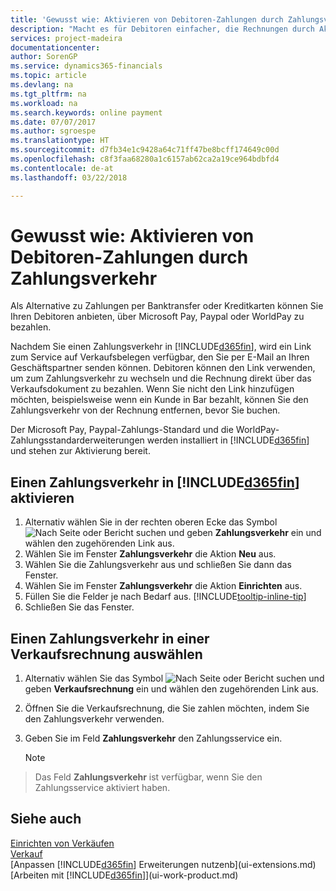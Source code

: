 ```yaml
---
title: 'Gewusst wie: Aktivieren von Debitoren-Zahlungen durch Zahlungsverkehr.| Microsoft Docs'
description: "Macht es für Debitoren einfacher, die Rechnungen durch Aktivierung des Zahlungsverkehrs zu bezahlen."
services: project-madeira
documentationcenter: 
author: SorenGP
ms.service: dynamics365-financials
ms.topic: article
ms.devlang: na
ms.tgt_pltfrm: na
ms.workload: na
ms.search.keywords: online payment
ms.date: 07/07/2017
ms.author: sgroespe
ms.translationtype: HT
ms.sourcegitcommit: d7fb34e1c9428a64c71ff47be8bcff174649c00d
ms.openlocfilehash: c8f3faa68280a1c6157ab62ca2a19ce964bdbfd4
ms.contentlocale: de-at
ms.lasthandoff: 03/22/2018

---
```

# <a name="enable-customer-payments-through-payment-services"></a>Gewusst wie: Aktivieren von Debitoren-Zahlungen durch Zahlungsverkehr
Als Alternative zu Zahlungen per Banktransfer oder Kreditkarten können Sie Ihren Debitoren anbieten, über Microsoft Pay, Paypal oder WorldPay zu bezahlen.  

Nachdem Sie einen Zahlungsverkehr in [!INCLUDE[d365fin](includes/d365fin_md.md)], wird ein Link zum Service auf Verkaufsbelegen verfügbar, den Sie per E-Mail an Ihren Geschäftspartner senden können. Debitoren können den Link verwenden, um zum Zahlungsverkehr zu wechseln und die Rechnung direkt über das Verkaufsdokument zu bezahlen. Wenn Sie nicht den Link hinzufügen möchten, beispielsweise wenn ein Kunde in Bar bezahlt, können Sie den Zahlungsverkehr von der Rechnung entfernen, bevor Sie buchen.  

Der Microsoft Pay, Paypal-Zahlungs-Standard und die WorldPay-Zahlungsstandarderweiterungen werden installiert in [!INCLUDE[d365fin](includes/d365fin_md.md)] und stehen zur Aktivierung bereit.  

## <a name="to-enable-a-payment-service-in-included365finincludesd365finmdmd"></a>Einen Zahlungsverkehr in [!INCLUDE[d365fin](includes/d365fin_md.md)] aktivieren
1. Alternativ wählen Sie in der rechten oberen Ecke das Symbol ![Nach Seite oder Bericht suchen](media/ui-search/search_small.png "Nach Seite oder Bericht suchen") und geben **Zahlungsverkehr** ein und wählen den zugehörenden Link aus.  
2. Wählen Sie im Fenster **Zahlungsverkehr** die Aktion **Neu** aus.  
3. Wählen Sie die Zahlungsverkehr aus und schließen Sie dann das Fenster.  
4. Wählen Sie im Fenster **Zahlungsverkehr** die Aktion **Einrichten** aus.  
5. Füllen Sie die Felder je nach Bedarf aus. [!INCLUDE[tooltip-inline-tip](includes/tooltip-inline-tip_md.md)]  
6. Schließen Sie das Fenster.  

## <a name="to-select-a-payment-service-on-a-sales-invoice"></a>Einen Zahlungsverkehr in einer Verkaufsrechnung auswählen
1. Alternativ wählen Sie das Symbol ![Nach Seite oder Bericht suchen](media/ui-search/search_small.png "Nach Seite oder Bericht suchen") und geben **Verkaufsrechnung** ein und wählen den zugehörenden Link aus.  
2. Öffnen Sie die Verkaufsrechnung, die Sie zahlen möchten, indem Sie den Zahlungsverkehr verwenden.  
3. Geben Sie im Feld **Zahlungsverkehr** den Zahlungsservice ein.  

    > [!NOTE]  
>   Das Feld **Zahlungsverkehr** ist verfügbar, wenn Sie den Zahlungsservice aktiviert haben.  

## <a name="see-also"></a>Siehe auch  
[Einrichten von Verkäufen](sales-setup-sales.md)  
[Verkauf](sales-manage-sales.md)  
[Anpassen [!INCLUDE[d365fin](includes/d365fin_md.md)] Erweiterungen nutzenb](ui-extensions.md)  
[Arbeiten mit [!INCLUDE[d365fin](includes/d365fin_md.md)]](ui-work-product.md)  

